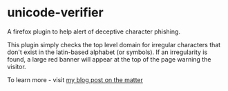 # unicode-verifier
A firefox plugin to help alert of deceptive character phishing.

This plugin simply checks the top level domain for irregular characters that don't exist in the latin-based alphabet (or symbols). If an irregularity is found, a large red banner will appear at the top of the page warning the visitor.

To learn more - visit [my blog post on the matter](https://subtractiv.com/e/)
